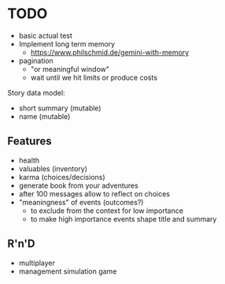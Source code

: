TODO
====

- basic actual test
- Implement long term memory
  - https://www.philschmid.de/gemini-with-memory
- pagination
  - "or meaningful window"
  - wait until we hit limits or produce costs

Story data model:
- short summary (mutable)
- name (mutable)

## Features
- health
- valuables (inventory)
- karma (choices/decisions)
- generate book from your adventures
- after 100 messages allow to reflect on choices
- "meaningness" of events (outcomes?)
  - to exclude from the context for low importance
  - to make high importance events shape title and summary

## R'n'D
- multiplayer
- management simulation game
